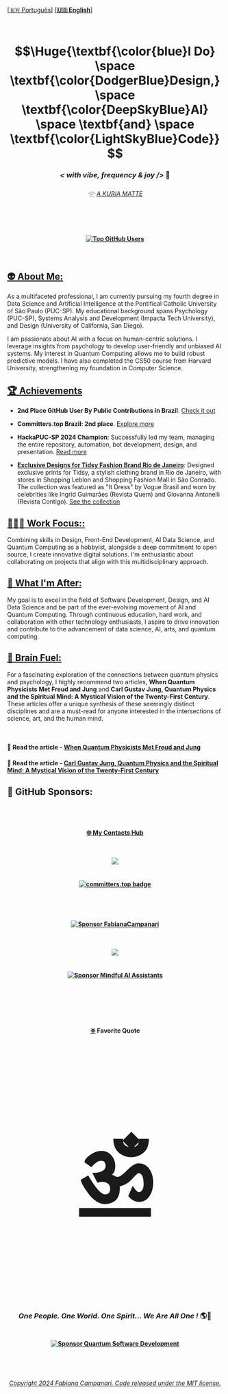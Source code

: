 
\[[🇧🇷 Português](README.pt_BR.md)\] \[**[🇺🇸 English](README.md)**\]   

<!-- STATS API
[![Fabiana Campanari's GitHub stats](https://github-readme-stats.vercel.app/api?username=FabianaCampanari)](https://github.com/anuraghazra/github-readme-stats) 


###  ☆•.,¸,.•.🎶*F̘͍͖ͫ͘r̴̨̦͕̝ẹ̿͋̒̕ẹ̿͋̒̕ḑ̴̞͛̒o̯̱̊͊͢ṇ̤͛̒̍ o̯̱̊͊͢f̵͖̜̉ͅ S̵̙͕̀̃p̞̈͑̚͞ẹ̿͋̒̕ẹ̿͋̒̕c͕͗ͤ̕̕ḣ̖̻͛̓+*🎶 *¯`•.,¸,.•*


<!-- <h3 align="center"> 🪬 I Do Design, AI & Code </h3><br> -->

<br>

<!--START HEADER -->
# $$\Huge{\textbf{\color{blue}I Do} \space \textbf{\color{DodgerBlue}Design,} \space \textbf{\color{DeepSkyBlue}AI}  \space \textbf{and} \space \textbf{\color{LightSkyBlue}Code}}$$

### <p align="center">  ***< with vibe, frequency & joy />*** 🪬  </p>


###### <p align="center"> 𓂀 *[ A KURIA MATTE ](https://github.com/FabianaCampanari/FabianaCampanari/assets/113218619/5c7b3c9a-da37-40c5-a75b-6da58f355a7d)* <br><br>
 
<!-- 

Formuulas Latrex Code

Relativity Formula  
 
<!-- #### $${\Huge\color{Green} \boldsymbol{E=m c^2}}$$  --> 

<!-- #### Entanglement:

<!-- ### $$\mathbf{\mathbf{}{\color{Green} |\Phi^+\rangle = \frac{1}{\sqrt{2}}(|00\rangle + |11\rangle)}}$$

<!-- ### $${\color{Cyan} \mathbf{{\color{Cyan} }|\Phi^+\rangle = \frac{1}{\sqrt{2}}(|00\rangle + |11\rangle}}$$

<!-- #### <p align="center">  Qubit Superposition 

<!-- ## $$|\psi\rangle = \alpha |0\rangle + \beta |1\rangle|$$  

### $${\color{Blue} {\mathbf{\mathbf{\boldsymbol{}\sum_{n=1}^{\infty} \frac{1}{n}}}}}$$

### $${\color{Green} \Huge \mathbf{\mathbf{\boldsymbol{}\sum_{n=1}^{\infty} \frac{1}{n}}}}$$ 

### $${\color{Cyan} \Huge \boldsymbol{\mathbf{\sum_{n=1}^{\infty} \frac{1}{n}}}}$$

### $${\color{cyan}  \Huge \mathbf{\mathbf{\boldsymbol{}\sum_{n=1}^{\infty} \frac{1}{n}}}}$$

 #### $${\color{blue} {  \Huge \mathbf{\mathbf{\boldsymbol{}\sum_{n=1}^{\infty} \frac{1}{n}}}}}$$
 
-->


<!-- ####
USAR ESSA FORMULA
### $${\color{blue} {  \Huge \mathbf{\mathbf{\boldsymbol{}\sum_{n=1}^{\infty} \frac{1}{n}}}}}$$
 -->
 
<br>


####  <p align="center"> [![Top GitHub Users](https://github.com/gayanvoice/top-github-users/actions/workflows/action.yml/badge.svg)](https://github.com/gayanvoice/top-github-users/blob/a21ad6fb4c8e302f4caebc5262554259e58aeceb/markdown/public_contributions/brazil.md)  

<!--
[Total Public Contributions in GitHub by Country](https://gayanvoice.github.io/top-github-users/index.html)
-->


<!--END HEADER -->

<br>

## [👽 About Me:](https://github.com/FabianaCampanari/FabianaCampanari/assets/113218619/b0d76e97-041f-4c6a-92b6-a1271c9f5913)

As a multifaceted professional, I am currently pursuing my fourth degree in Data Science and Artificial Intelligence at the Pontifical Catholic University of São Paulo (PUC-SP). My educational background spans Psychology (PUC-SP), Systems Analysis and Development (Impacta Tech University), and Design (University of California, San Diego).

I am passionate about AI with a focus on human-centric solutions. I leverage insights from psychology to develop user-friendly and unbiased AI systems. My interest in Quantum Computing allows me to build robust predictive models. I have also completed the CS50 course from Harvard University, strengthening my foundation in Computer Science.


## [🏆 Achievements](https://gayanvoice.github.io/top-github-users/index.html)

  - **2nd Place GitHub User By Public Contributions in Brazil**. [Check it out](https://github.com/gayanvoice/top-github-users/blob/a21ad6fb4c8e302f4caebc5262554259e58aeceb/markdown/public_contributions/brazil.md)

  - **Committers.top Brazil: 2nd place**. [Explore more](https://committers.top/brazil#FabianaCampanari)

  
  - **HackaPUC-SP 2024 Champion**: Successfully led my team, managing the entire repository, automation, bot development, design, and presentation. [Read more](https://j.pucsp.br/noticia/ciencia-de-dados-e-inteligencia-artificial-realiza-segunda-edicao-do-hackapucsp)


  - **[Exclusive Designs for Tidsy Fashion Brand Rio de Janeiro](https://www.facebook.com/tidsyleblon/)**: Designed exclusive prints for Tidsy, a stylish clothing brand in Rio de Janeiro, with stores in Shopping Leblon and Shopping Fashion Mall in São Conrado. The collection was featured as "It Dress" by Vogue Brasil and worn by celebrities like Ingrid Guimarães (Revista Quem) and Giovanna Antonelli (Revista Contigo). [See the collection](https://github.com/FabianaCampanari/Fashion-and-Design)


## [🧘🏼‍♀️ Work Focus::](https://github.com/FabianaCampanari/FabianaCampanari/assets/113218619/7c5f3def-9d6d-4c0b-8817-7e530e42e9c9)

Combining skills in Design, Front-End Development, AI Data Science, and Quantum Computing as a hobbyist, alongside a deep commitment to open source, I create innovative digital solutions. I'm enthusiastic about collaborating on projects that align with this multidisciplinary approach.


## [👀 What I'm After:](https://github.com/FabianaCampanari/FabianaCampanari/assets/113218619/81b6a799-0229-4417-8e55-ddd8032e98ed)

My goal is to excel in the field of Software Development, Design, and AI Data Science and be part of the ever-evolving movement of AI and Quantum Computing. Through continuous education, hard work, and collaboration with other technology enthusiasts, I aspire to drive innovation and contribute to the advancement of data science, AI, arts, and quantum computing.


## [🧠 Brain Fuel:](https://github.com/FabianaCampanari/FabianaCampanari/assets/113218619/1a9e930f-1fb3-4d51-970d-d8674c8abbab)

For a fascinating exploration of the connections between quantum physics and psychology, I highly recommend two articles, **When Quantum Physicists Met Freud and Jung** and **Carl Gustav Jung, Quantum Physics and the Spiritual Mind: A Mystical Vision of the Twenty-First Century**. These articles offer a unique synthesis of these seemingly distinct disciplines and are a must-read for anyone interested in the intersections of science, art, and the human mind.

<br>

#### 🔗 Read the article - [When Quantum Physicists Met Freud and Jung](https://iai.tv/articles/when-quantum-physicists-met-freud-and-jung-auid-2857)

#### 🔗 Read the article - [Carl Gustav Jung, Quantum Physics and the Spiritual Mind: A Mystical Vision of the Twenty-First Century](https://github.com/FabianaCampanari/FabianaCampanari/blob/ad8cfdac536cc47137e895df4675cf0ffdb4bdf0/JUNG_QUANTUM%20PHYSICS.pdf)


## 💖 GitHub Sponsors:





<br>

#

#### <p align="center"> [🌐 My Contacts Hub](https://linktr.ee/fabianacampanari)

<br>


<p align="center">
<img src="https://github.com/FabianaCampanari/FabianaCampanari/assets/113218619/b3789e50-93e1-48ac-b82e-1db626f7cbb2"/> <br>
 
 <br>

 #### <p align="center">  [![committers.top badge](https://user-badge.committers.top/brazil/FabianaCampanari.svg)](https://user-badge.committers.top/brazil/FabianaCampanari)


#

<br>


 #### <p align="center"> [![Sponsor FabianaCampanari ](https://img.shields.io/badge/Sponsor-FabianaCampanari-brightgreen?logo=GitHub)](https://github.com/sponsors/FabianaCampanari)
  

<!--
 #### <p align="center"> [💭  Get in Touch](https://share.hsforms.com/1ZACnVoYSTLC-NOoHcg22cgq9urk)
-->
 
 <br>

 <p align="center">
<img src="https://github.com/FabianaCampanari/FabianaCampanari/assets/113218619/5b88bfdb-18bf-4b3e-aae3-b0342d2906fe"/><br>

 <br>

#### <p align="center"> [![Sponsor Mindful AI Assistants](https://img.shields.io/badge/Sponsor-Mindful%20AI%20%20Assistants-brightgreen?logo=GitHub)](https://github.com/sponsors/Mindful-AI-Assistants)

<br>

 #
 
  <br>

#### <p align="center">  [𖤐](https://github.com/FabianaCampanari/FabianaCampanari/assets/113218619/ec7cf74f-d626-4160-959c-e73df5a852e2) Favorite Quote


### <p align="center" style="font-size: 200px">  [ॐ](https://github.com/FabianaCampanari/FabianaCampanari/assets/113218619/665fbed5-68e9-459c-8106-8a9b53bb74e0) </p>


### *<p align="center"> One People. One World. One Spirit... We Are All One !* 🌎💙 <br><br>

#### </p> <p align="center"> [![Sponsor Quantum Software Development](https://img.shields.io/badge/Sponsor-Quantum%20Software%20Development-brightgreen?logo=GitHub)](https://github.com/sponsors/Quantum-Software-Development)

  <br>



<!-- Programmers and artists are the only professionals whose hobby is their profession."

" I love people who are committed to transforming the world "

" I'm big fan of those who are making waves in the world! "

##### <p align="center">( Rafael Lain ) </p>   -->

#

###### <p align="center"> [Copyright 2024 Fabiana Campanari. Code released under the MIT license.](https://github.com/FabianaCampanari/FabianaCampanari/blob/66325d147794b5fc4688d56e6b78e8cdf42946e4/LICENSE)














 
 
